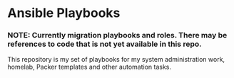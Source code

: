 # Ansible Playbooks
### NOTE: Currently migration playbooks and roles. There may be references to code that is not yet available in this repo.
This repository is my set of playbooks for my system administration work, homelab, Packer templates and other automation tasks. 

